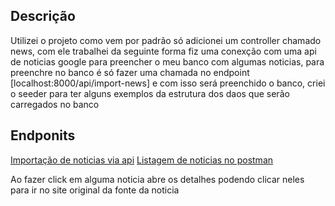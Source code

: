 ## Descrição

Utilizei o projeto como vem por padrão só adicionei um controller chamado news, com ele trabalhei da seguinte forma fiz uma conexção com uma api de noticias google para preencher o meu banco com algumas noticias, para preenchre no banco é só fazer uma chamada no endpoint [localhost:8000/api/import-news] e com isso será preenchido o banco, criei o seeder para ter alguns exemplos da estrutura dos daos que serão carregados no banco

## Endponits

[Importação de noticias via api](localhost:8000/api/import-news)
[Listagem de noticias no postman](localhost:8000/api/news)

Ao fazer click em alguma noticia abre os detalhes podendo clicar neles para ir no site original da fonte da noticia 